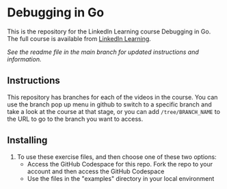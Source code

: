 # Debugging in Go
This is the repository for the LinkedIn Learning course Debugging in Go. The full course is available from [LinkedIn Learning][lil-course-url].

_See the readme file in the main branch for updated instructions and information._
## Instructions
This repository has branches for each of the videos in the course. You can use the branch pop up menu in github to switch to a specific branch and take a look at the course at that stage, or you can add `/tree/BRANCH_NAME` to the URL to go to the branch you want to access.

## Installing
1. To use these exercise files,  and then choose one of these two options:
	- Access the GitHub Codespace for this repo. Fork the repo to your account and then access the GitHub Codespace
	- Use the files in the "examples" directory in your local environment

[0]: # (Replace these placeholder URLs with actual course URLs)

[lil-course-url]: https://www.linkedin.com/learning/
[lil-thumbnail-url]: http://

